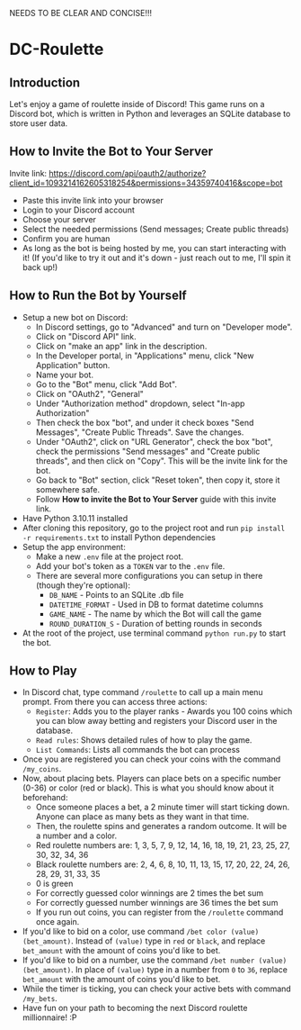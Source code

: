 NEEDS TO BE CLEAR AND CONCISE!!!

# DC-Roulette

## Introduction

Let's enjoy a game of roulette inside of Discord!
This game runs on a Discord bot, which is written in Python and leverages an SQLite database to store user data.

## How to Invite the Bot to Your Server
Invite link: https://discord.com/api/oauth2/authorize?client_id=1093214162605318254&permissions=34359740416&scope=bot
- Paste this invite link into your browser
- Login to your Discord account
- Choose your server
- Select the needed permissions (Send messages; Create public threads)
- Confirm you are human
- As long as the bot is being hosted by me, you can start interacting with it! (If you'd like to try it out and it's down - just reach out to me, I'll spin it back up!)

## How to Run the Bot by Yourself
- Setup a new bot on Discord:
    - In Discord settings, go to "Advanced" and turn on "Developer mode".
    - Click on "Discord API" link.
    - Click on "make an app" link in the description.
    - In the Developer portal, in "Applications" menu, click "New Application" button.
    - Name your bot.
    - Go to the "Bot" menu, click "Add Bot".
    - Click on "OAuth2", "General"
    - Under "Authorization method" dropdown, select "In-app Authorization"
    - Then check the box "bot", and under it check boxes "Send Messages", "Create Public Threads". Save the changes.
    - Under "OAuth2", click on "URL Generator", check the box "bot", check the permissions "Send messages" and "Create public threads", and then click on "Copy". This will be the invite link for the bot.
    - Go back to "Bot" section, click "Reset token", then copy it, store it somewhere safe.
    - Follow **How to invite the Bot to Your Server** guide with this invite link.
- Have Python 3.10.11 installed
- After cloning this repository, go to the project root and run `pip install -r requirements.txt` to install Python dependencies
- Setup the app environment:
    - Make a new `.env` file at the project root.
    - Add your bot's token as a `TOKEN` var to the `.env` file.
    - There are several more configurations you can setup in there (though they're optional):
        - `DB_NAME` - Points to an SQLite .db file
        - `DATETIME_FORMAT` - Used in DB to format datetime columns
        - `GAME_NAME` - The name by which the Bot will call the game
        - `ROUND_DURATION_S` - Duration of betting rounds in seconds
- At the root of the project, use terminal command `python run.py` to start the bot.

## How to Play
- In Discord chat, type command `/roulette` to call up a main menu prompt. From there you can access three actions:
    - `Register`: Adds you to the player ranks - Awards you 100 coins which you can blow away betting and registers your Discord user in the database.
    - `Read rules`: Shows detailed rules of how to play the game.
    - `List Commands`: Lists all commands the bot can process
- Once you are registered you can check your coins with the command `/my_coins`.
- Now, about placing bets. Players can place bets on a specific number (0-36) or color (red or black). This is what you should know about it beforehand:
    - Once someone places a bet, a 2 minute timer will start ticking down. Anyone can place as many bets as they want in that time.
    - Then, the roulette spins and generates a random outcome. It will be a number and a color.
    - Red roulette numbers are: 1, 3, 5, 7, 9, 12, 14, 16, 18, 19, 21, 23, 25, 27, 30, 32, 34, 36
    - Black roulette numbers are: 2, 4, 6, 8, 10, 11, 13, 15, 17, 20, 22, 24, 26, 28, 29, 31, 33, 35
    - 0 is green
    - For correctly guessed color winnings are 2 times the bet sum
    - For correctly guessed number winnings are 36 times the bet sum
    - If you run out coins, you can register from the `/roulette` command once again.
- If you'd like to bid on a color, use command `/bet color (value) (bet_amount)`. Instead of `(value)` type in `red` or `black`, and replace `bet_amount` with the amount of coins you'd like to bet.
- If you'd like to bid on a number, use the command `/bet number (value) (bet_amount)`. In place of `(value)` type in a number from `0` to `36`, replace `bet_amount` with the amount of coins you'd like to bet.
- While the timer is ticking, you can check your active bets with command `/my_bets`.
- Have fun on your path to becoming the next Discord roulette millionnaire! :P
